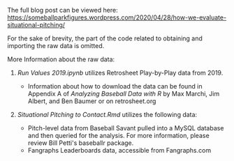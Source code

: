 The full blog post can be viewed here: https://someballparkfigures.wordpress.com/2020/04/28/how-we-evaluate-situational-pitching/

For the sake of brevity, the part of the code related to obtaining and importing the raw data is omitted.

More Information about the raw data: 

1. *Run Values 2019.ipynb* utilizes Retrosheet Play-by-Play data from 2019. 
     - Information about how to download the data can be found in Appendix A of *Analyzing Baseball Data with R* by Max Marchi, Jim Albert, and Ben Baumer or on retrosheet.org

2. *Situational Pitching to Contact.Rmd* utilizes the following data:
     - Pitch-level data from Baseball Savant pulled into a MySQL database and then queried for the analysis. For more information, please review Bill Petti's baseballr package.
     - Fangraphs Leaderboards data, accessible from Fangraphs.com
